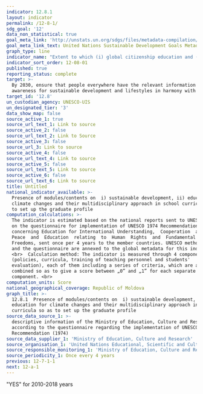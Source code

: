 ```yaml
---
indicator: 12.8.1
layout: indicator
permalink: /12-8-1/
sdg_goal: '12'
data_non_statistical: true
goal_meta_link: 'http://unstats.un.org/sdgs/files/metadata-compilation/Metadata-Goal-12.pdf'
goal_meta_link_text: United Nations Sustainable Development Goals Metadata (pdf 782kB)
graph_type: line
indicator_name: "Extent to which (i) global citizenship education and (ii) education for sustainable development (including climate change education) are mainstreamed in (a) national education policies; (b)\_curricula; (c) teacher education; and (d) student assessment"
indicator_sort_order: 12-08-01
published: true
reporting_status: complete
target: >-
  By 2030, ensure that people everywhere have the relevant information and
  awareness for sustainable development and lifestyles in harmony with nature
target_id: '12.8'
un_custodian_agency: UNESCO-UIS
un_designated_tier: '3'
data_show_map: false
source_active_1: true
source_url_text_1: Link to source
source_active_2: false
source_url_text_2: Link to Source
source_active_3: false
source_url_3: Link to source
source_active_4: false
source_url_text_4: Link to source
source_active_5: false
source_url_text_5: Link to source
source_active_6: false
source_url_text_6: Link to source
title: Untitled
national_indicator_available: >-
  Presence of modules/contents on  i) sustainable development, ii) education for
  climate changes and their multidisciplinary approach in school curricula so as
  to set up the graduate profile
computation_calculations: >-
  The indicator is estimated based on the national reports sent to UNESCO based
  on the questionnaire for implementation of UNESCO 1974 Recommendation
  concerning Education for International Understanding,  Cooperation  and 
  Peace  and  Education  relating  to  Human  Rights  and  Fundamental 
  Freedoms, sent once per 4 years to the member countries. UNESCO methodology
  and the questionnaire are annexed to the global metadata for this indicator.
  <br>  Calculation method: The indicator is measured through 4 components
  (policies, curricula, training of teaching personnel and students'
  evaluation), each of them including a series of criteria, which are afterwards
  combined so as to give a score between „0” and „1” for each separate
  component. <br>
computation_units: Score
national_geographical_coverage: Republic of Moldova
graph_title: >-
  12.8.1  Presence of modules/contents on  i) sustainable development, ii)
  education for climate changes and their multidisciplinary approach in school
  curricula so as to set up the graduate profile 
source_data_source_1: >-
  descriptive information of the Ministry of Education, Culture and Research,
  according to the questionnaire regarding the implementation of UNESCO 1974
  Recommendation (1974) 
source_data_supplier_1: 'Ministry of Education, Culture and Research'
source_organisation_1: 'United Nations Educational, Scientific and Cultural Organization (UNESCO)'
source_responsible_monitoring_1: 'Ministry of Education, Culture and Research'
source_periodicity_1: Once every 4 years
previous: 12-7-1-1
next: 12-a-1
---
```

"YES" for 2010-2018 years